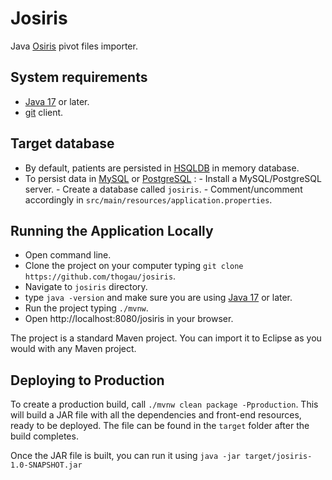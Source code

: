 # Josiris

Java [Osiris](https://github.com/siric-osiris/OSIRIS) pivot files importer.

## System requirements
- [Java 17](https://www.oracle.com/java/technologies/javase/jdk17-archive-downloads.html) or later.
- [git](https://git-scm.com/) client.

## Target database
- By default, patients are persisted in [HSQLDB](https://hsqldb.org/) in memory database.
- To persist data in [MySQL](https://www.mysql.com/) or [PostgreSQL](https://www.postgresql.org/) :
		- Install a MySQL/PostgreSQL server.
		- Create a database called `josiris`.
		- Comment/uncomment accordingly in `src/main/resources/application.properties`.

## Running the Application Locally
- Open command line.
- Clone the project on your computer typing `git clone https://github.com/thogau/josiris`.
- Navigate to `josiris` directory.
- type `java -version` and make sure you are using [Java 17](https://www.oracle.com/java/technologies/javase/jdk17-archive-downloads.html) or later.
- Run the project typing `./mvnw`.
- Open http://localhost:8080/josiris in your browser.

The project is a standard Maven project. You can import it to Eclipse as you would with any Maven project.

## Deploying to Production
To create a production build, call `./mvnw clean package -Pproduction`.
This will build a JAR file with all the dependencies and front-end resources,
ready to be deployed. The file can be found in the `target` folder after the build completes.

Once the JAR file is built, you can run it using
`java -jar target/josiris-1.0-SNAPSHOT.jar`
